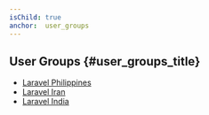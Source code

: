 ```yaml
---
isChild: true
anchor:  user_groups
---
```


## User Groups {#user_groups_title}

- [Laravel Philippines](https://www.facebook.com/groups/laravelph/)
- [Laravel Iran](http://laratalks.com)
- [Laravel India](https://www.facebook.com/groups/Laravel.Group.India/)
